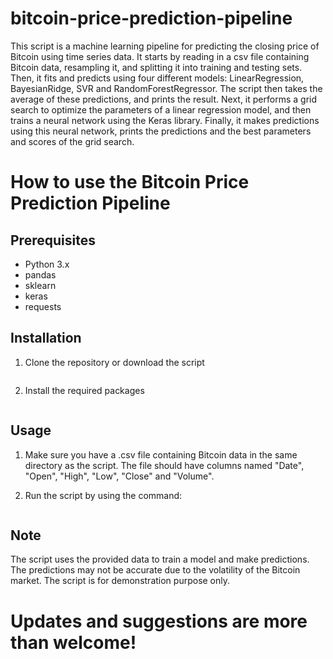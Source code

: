# bitcoin-price-prediction-pipeline
 
This script is a machine learning pipeline for predicting the closing price of Bitcoin using time series data. 
It starts by reading in a csv file containing Bitcoin data, resampling it, and splitting it into training and testing sets. 
Then, it fits and predicts using four different models: LinearRegression, BayesianRidge, SVR and RandomForestRegressor. The script then takes the average of these predictions, and prints the result. 
Next, it performs a grid search to optimize the parameters of a linear regression model, and then trains a neural network using the Keras library. 
Finally, it makes predictions using this neural network, prints the predictions and the best parameters and scores of the grid search.

# How to use the Bitcoin Price Prediction Pipeline

## Prerequisites

* Python 3.x
* pandas
* sklearn
* keras
* requests

## Installation

1. Clone the repository or download the script

```git clone https://github.com/your-username/Bitcoin-Price-Prediction-Pipeline.git
```

2. Install the required packages

```pip install [package]
```

## Usage

1. Make sure you have a .csv file containing Bitcoin data in the same directory as the script. 
The file should have columns named "Date", "Open", "High", "Low", "Close" and "Volume".

2. Run the script by using the command:

```python main.py
```

## Note

The script uses the provided data to train a model and make predictions. 
The predictions may not be accurate due to the volatility of the Bitcoin market. 
The script is for demonstration purpose only.

# Updates and suggestions are more than welcome!